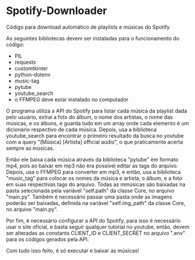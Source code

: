 # Spotify-Downloader
Código para download automático de playlists e músicas do Spotify

As seguintes bibliotecas devem ser instaladas para o funcionamento do código:
- PIL
- requests
- customtkinter
- python-dotenv
- music-tag
- pytube
- youtube_search
- o FFMPEG deve estar instalado no computador

O programa utiliza a API do Spotify para listar cada música da playlist dada pelo usuário, extrai a foto do álbum, o nome dos artistas, o nome das músicas, e os álbuns, e guarda tudo em um array onde cada elemento é um dicionário respectivo de cada música. Depois, usa a biblioteca youtube_search para encontrar o primeiro resultado da busca no youtube com a query "[Música] [Artista] official audio", o que praticamente acerta sempre as músicas.

Então ele baixa cada música através da biblioteca "pytube" em formato mp4, pois ao baixar em mp3 não era possível editar as tags do arquivo. Depois, usa o FFMPEG para converter em mp3, e então, usa a biblioteca "music_tag" para colocar os nomes da música e artista, o álbum, e a foto em suas respectivas tags do arquivo. Todas as mmúsicas são baixadas na pasta selecionada pela variável "self.path" da classe Core, no arquivo "main.py". Também é necessário passar uma pasta onde as imagens poderão ser baixadas, definida na variável "self.img_path" da classe Core, no arquivo "main.py".

Por fim, é necessário configurar a API do Spotify, para isso é necessário usar o site oficial, e basta seguir qualquer tutorial no youtube, então, devem ser alteradas as constants CLIENT_ID e CLIENT_SECRET no arquivo ".env" para os códigos gerados pela API.

Com tudo isso feito, é só executar e baixar as músicas!
